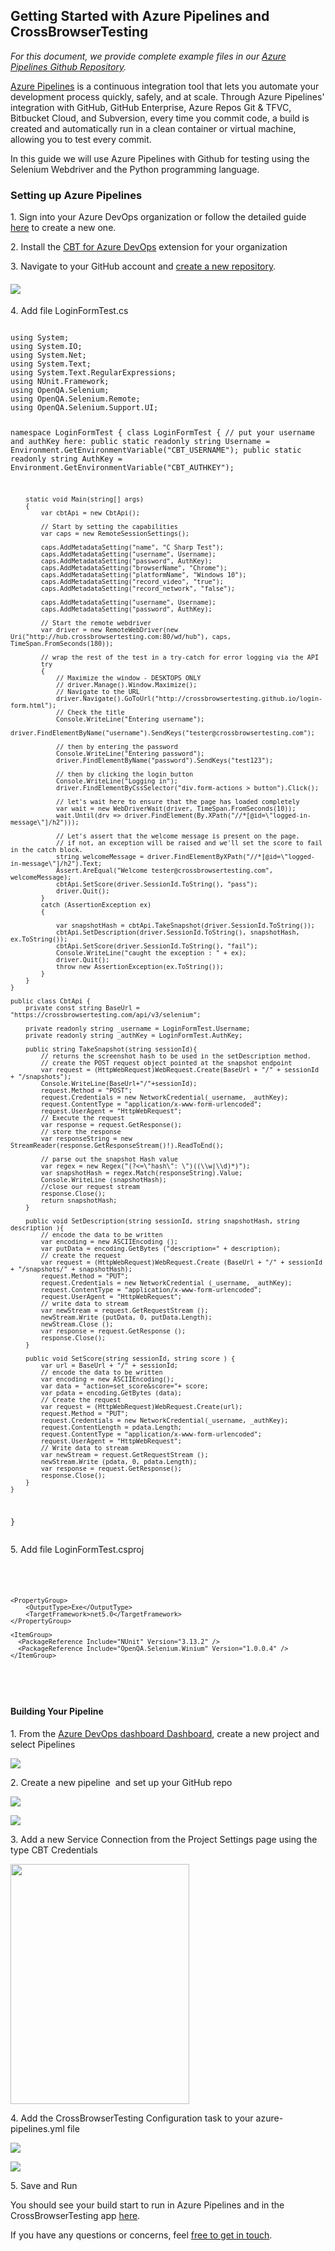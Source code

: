 <h2><strong>Getting Started with Azure Pipelines and CrossBrowserTesting</strong></h2>
<p><em>For this document, we provide complete example files in our <a href="https://github.com/crossbrowsertesting/dotnet-selenium-azure-pipelines">Azure Pipelines Github Repository</a>.</em></p>
<p><a href="https://docs.microsoft.com/en-us/azure/devops/pipelines/get-started/what-is-azure-pipelines?view=azure-devops">Azure Pipelines</a> is a continuous integration tool that lets you automate your development process quickly, safely, and at scale. Through Azure Pipelines' integration with GitHub, GitHub Enterprise, Azure Repos Git &amp; TFVC, Bitbucket Cloud, and Subversion, every time you commit code, a build is created and automatically run in a clean container or virtual machine, allowing you to test every commit.</p>
<p>In this guide we will use Azure Pipelines with Github for testing using the Selenium Webdriver and the Python programming language.</p>
<h3>Setting up Azure Pipelines</h3>
<p>1. Sign into your Azure DevOps organization or follow the detailed guide <a href="https://docs.microsoft.com/en-us/azure/devops/pipelines/get-started/pipelines-sign-up?view=azure-devops">here</a> to create a new one.</p>
<p>2. Install the <a href="https://marketplace.visualstudio.com/items?itemName=CrossBrowserTesting.cbt-tasks">CBT for Azure DevOps</a> extension for your organization</p>
<p>3. Navigate to your GitHub account and <a href="https://github.com/new">create a new repository</a>.</p>
<h4><img src="https://support.smartbear.com/crossbrowsertesting/docs/_images/automated-testing/frameworks/selenium/continuous-integration/azure_pipeline1.png" /></h4>
<p>4. Add file LoginFormTest.cs</p>
<pre><code>
using System;
using System.IO;
using System.Net;
using System.Text;
using System.Text.RegularExpressions;
using NUnit.Framework;
using OpenQA.Selenium;
using OpenQA.Selenium.Remote;
using OpenQA.Selenium.Support.UI;

namespace LoginFormTest
{
    class LoginFormTest
    {
        // put your username and authKey here:
        public static readonly string Username = Environment.GetEnvironmentVariable("CBT_USERNAME");
        public static readonly string AuthKey = Environment.GetEnvironmentVariable("CBT_AUTHKEY");

        static void Main(string[] args)
        {
            var cbtApi = new CbtApi();

            // Start by setting the capabilities
            var caps = new RemoteSessionSettings();
            
            caps.AddMetadataSetting("name", "C Sharp Test");
            caps.AddMetadataSetting("username", Username);
            caps.AddMetadataSetting("password", AuthKey);
            caps.AddMetadataSetting("browserName", "Chrome");
            caps.AddMetadataSetting("platformName", "Windows 10");
            caps.AddMetadataSetting("record_video", "true");
            caps.AddMetadataSetting("record_network", "false");

            caps.AddMetadataSetting("username", Username);
            caps.AddMetadataSetting("password", AuthKey);

            // Start the remote webdriver
            var driver = new RemoteWebDriver(new Uri("http://hub.crossbrowsertesting.com:80/wd/hub"), caps, TimeSpan.FromSeconds(180));

            // wrap the rest of the test in a try-catch for error logging via the API
            try
            {
                // Maximize the window - DESKTOPS ONLY
                // driver.Manage().Window.Maximize();
                // Navigate to the URL
                driver.Navigate().GoToUrl("http://crossbrowsertesting.github.io/login-form.html");
                // Check the title
                Console.WriteLine("Entering username");
                driver.FindElementByName("username").SendKeys("tester@crossbrowsertesting.com");

                // then by entering the password
                Console.WriteLine("Entering password");
                driver.FindElementByName("password").SendKeys("test123");

                // then by clicking the login button
                Console.WriteLine("Logging in");
                driver.FindElementByCssSelector("div.form-actions > button").Click();

                // let's wait here to ensure that the page has loaded completely
                var wait = new WebDriverWait(driver, TimeSpan.FromSeconds(10));
                wait.Until(drv => driver.FindElement(By.XPath("//*[@id=\"logged-in-message\"]/h2")));

                // Let's assert that the welcome message is present on the page.
                // if not, an exception will be raised and we'll set the score to fail in the catch block.
                string welcomeMessage = driver.FindElementByXPath("//*[@id=\"logged-in-message\"]/h2").Text;
                Assert.AreEqual("Welcome tester@crossbrowsertesting.com", welcomeMessage);
                cbtApi.SetScore(driver.SessionId.ToString(), "pass");
                driver.Quit();
            }
            catch (AssertionException ex)
            {

                var snapshotHash = cbtApi.TakeSnapshot(driver.SessionId.ToString());
                cbtApi.SetDescription(driver.SessionId.ToString(), snapshotHash, ex.ToString());
                cbtApi.SetScore(driver.SessionId.ToString(), "fail");
                Console.WriteLine("caught the exception : " + ex);
                driver.Quit();
                throw new AssertionException(ex.ToString());
            }
        }
    }

    public class CbtApi {
        private const string BaseUrl = "https://crossbrowsertesting.com/api/v3/selenium";

        private readonly string _username = LoginFormTest.Username;
        private readonly string _authKey = LoginFormTest.AuthKey;

        public string TakeSnapshot(string sessionId){
            // returns the screenshot hash to be used in the setDescription method.
            // create the POST request object pointed at the snapshot endpoint
            var request = (HttpWebRequest)WebRequest.Create(BaseUrl + "/" + sessionId + "/snapshots");
            Console.WriteLine(BaseUrl+"/"+sessionId);
            request.Method = "POST";
            request.Credentials = new NetworkCredential(_username, _authKey);
            request.ContentType = "application/x-www-form-urlencoded";
            request.UserAgent = "HttpWebRequest";
            // Execute the request
            var response = request.GetResponse();
            // store the response
            var responseString = new StreamReader(response.GetResponseStream()!).ReadToEnd();

            // parse out the snapshot Hash value
            var regex = new Regex("(?<=\"hash\": \")((\\w|\\d)*)");
            var snapshotHash = regex.Match(responseString).Value;
            Console.WriteLine (snapshotHash);
            //close our request stream
            response.Close();
            return snapshotHash;
        }

        public void SetDescription(string sessionId, string snapshotHash, string description ){
            // encode the data to be written
            var encoding = new ASCIIEncoding ();
            var putData = encoding.GetBytes ("description=" + description);
            // create the request
            var request = (HttpWebRequest)WebRequest.Create (BaseUrl + "/" + sessionId + "/snapshots/" + snapshotHash);
            request.Method = "PUT";
            request.Credentials = new NetworkCredential (_username, _authKey);
            request.ContentType = "application/x-www-form-urlencoded";
            request.UserAgent = "HttpWebRequest";
            // write data to stream
            var newStream = request.GetRequestStream ();
            newStream.Write (putData, 0, putData.Length);
            newStream.Close ();
            var response = request.GetResponse ();
            response.Close();
        }

        public void SetScore(string sessionId, string score ) {
            var url = BaseUrl + "/" + sessionId;
            // encode the data to be written
            var encoding = new ASCIIEncoding();
            var data = "action=set_score&score="+ score;
            var pdata = encoding.GetBytes (data);
            // Create the request
            var request = (HttpWebRequest)WebRequest.Create(url);
            request.Method = "PUT";
            request.Credentials = new NetworkCredential(_username, _authKey);
            request.ContentLength = pdata.Length;
            request.ContentType = "application/x-www-form-urlencoded";
            request.UserAgent = "HttpWebRequest";
            // Write data to stream
            var newStream = request.GetRequestStream ();
            newStream.Write (pdata, 0, pdata.Length);
            var response = request.GetResponse();
            response.Close();
        }
    }
}
</code></pre>
<p>5. Add file LoginFormTest.csproj</p>
<pre>
<code>
<Project Sdk="Microsoft.NET.Sdk">

    <PropertyGroup>
        <OutputType>Exe</OutputType>
        <TargetFramework>net5.0</TargetFramework>
    </PropertyGroup>
    
    <ItemGroup>
      <PackageReference Include="NUnit" Version="3.13.2" />
      <PackageReference Include="OpenQA.Selenium.Winium" Version="1.0.0.4" />
    </ItemGroup>
    
</Project>
</code>
</pre>
<h4><strong>Building Your Pipeline</strong></h4>
<p>1. From the <a href="https://dev.azure.com/">Azure DevOps dashboard Dashboard</a>, create a new project and select Pipelines</p>
<p><img src="http://help.crossbrowsertesting.com/wp-content/uploads/2020/11/azure_pipeline2.png" /></p>
<p>2. Create a new pipeline  and set up your GitHub repo</p>
<p><img src="http://help.crossbrowsertesting.com/wp-content/uploads/2020/11/azure_pipeline3.png" /></p>
<p><img src="http://help.crossbrowsertesting.com/wp-content/uploads/2020/11/azure_pipeline4.png" /></p>
<p>3. Add a new Service Connection from the Project Settings page using the type CBT Credentials</p>
<p><img class="" src="http://help.crossbrowsertesting.com/wp-content/uploads/2020/11/azure_pipeline8.png" width="286" height="384" /></p>
<p>4. Add the CrossBrowserTesting Configuration task to your azure-pipelines.yml file</p>
<p><img src="http://help.crossbrowsertesting.com/wp-content/uploads/2020/11/azure_pipeline5.png" /></p>
<p><img src="http://help.crossbrowsertesting.com/wp-content/uploads/2020/11/azure_pipeline7.png" /></p>
<p>5. Save and Run</p>
<p>You should see your build start to run in Azure Pipelines and in the CrossBrowserTesting app <a href="https://app.crossbrowsertesting.com/selenium/results">here</a>.</p>
<p>If you have any questions or concerns, feel <a href="mailto:support@crossbrowsertesting.com">free to get in touch</a>.</p>
